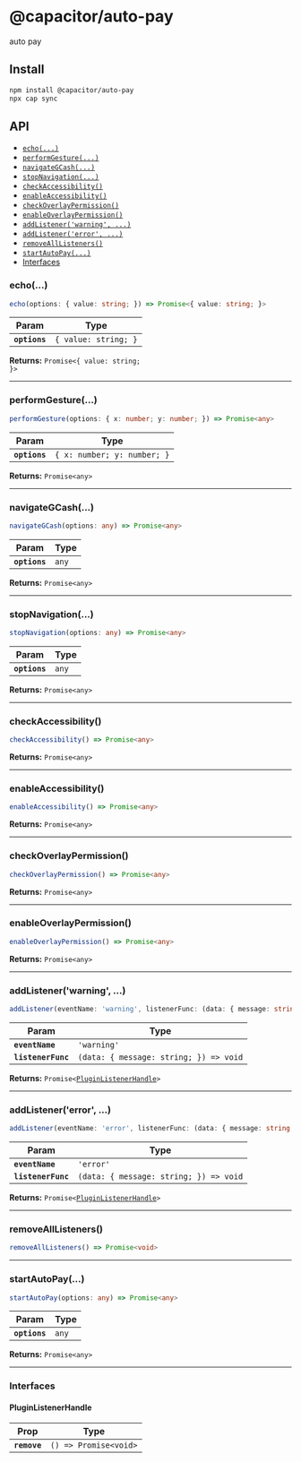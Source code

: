 # @capacitor/auto-pay

auto pay

## Install

```bash
npm install @capacitor/auto-pay
npx cap sync
```

## API

<docgen-index>

* [`echo(...)`](#echo)
* [`performGesture(...)`](#performgesture)
* [`navigateGCash(...)`](#navigategcash)
* [`stopNavigation(...)`](#stopnavigation)
* [`checkAccessibility()`](#checkaccessibility)
* [`enableAccessibility()`](#enableaccessibility)
* [`checkOverlayPermission()`](#checkoverlaypermission)
* [`enableOverlayPermission()`](#enableoverlaypermission)
* [`addListener('warning', ...)`](#addlistenerwarning-)
* [`addListener('error', ...)`](#addlistenererror-)
* [`removeAllListeners()`](#removealllisteners)
* [`startAutoPay(...)`](#startautopay)
* [Interfaces](#interfaces)

</docgen-index>

<docgen-api>
<!--Update the source file JSDoc comments and rerun docgen to update the docs below-->

### echo(...)

```typescript
echo(options: { value: string; }) => Promise<{ value: string; }>
```

| Param         | Type                            |
| ------------- | ------------------------------- |
| **`options`** | <code>{ value: string; }</code> |

**Returns:** <code>Promise&lt;{ value: string; }&gt;</code>

--------------------


### performGesture(...)

```typescript
performGesture(options: { x: number; y: number; }) => Promise<any>
```

| Param         | Type                                   |
| ------------- | -------------------------------------- |
| **`options`** | <code>{ x: number; y: number; }</code> |

**Returns:** <code>Promise&lt;any&gt;</code>

--------------------


### navigateGCash(...)

```typescript
navigateGCash(options: any) => Promise<any>
```

| Param         | Type             |
| ------------- | ---------------- |
| **`options`** | <code>any</code> |

**Returns:** <code>Promise&lt;any&gt;</code>

--------------------


### stopNavigation(...)

```typescript
stopNavigation(options: any) => Promise<any>
```

| Param         | Type             |
| ------------- | ---------------- |
| **`options`** | <code>any</code> |

**Returns:** <code>Promise&lt;any&gt;</code>

--------------------


### checkAccessibility()

```typescript
checkAccessibility() => Promise<any>
```

**Returns:** <code>Promise&lt;any&gt;</code>

--------------------


### enableAccessibility()

```typescript
enableAccessibility() => Promise<any>
```

**Returns:** <code>Promise&lt;any&gt;</code>

--------------------


### checkOverlayPermission()

```typescript
checkOverlayPermission() => Promise<any>
```

**Returns:** <code>Promise&lt;any&gt;</code>

--------------------


### enableOverlayPermission()

```typescript
enableOverlayPermission() => Promise<any>
```

**Returns:** <code>Promise&lt;any&gt;</code>

--------------------


### addListener('warning', ...)

```typescript
addListener(eventName: 'warning', listenerFunc: (data: { message: string; }) => void) => Promise<PluginListenerHandle>
```

| Param              | Type                                                 |
| ------------------ | ---------------------------------------------------- |
| **`eventName`**    | <code>'warning'</code>                               |
| **`listenerFunc`** | <code>(data: { message: string; }) =&gt; void</code> |

**Returns:** <code>Promise&lt;<a href="#pluginlistenerhandle">PluginListenerHandle</a>&gt;</code>

--------------------


### addListener('error', ...)

```typescript
addListener(eventName: 'error', listenerFunc: (data: { message: string; }) => void) => Promise<PluginListenerHandle>
```

| Param              | Type                                                 |
| ------------------ | ---------------------------------------------------- |
| **`eventName`**    | <code>'error'</code>                                 |
| **`listenerFunc`** | <code>(data: { message: string; }) =&gt; void</code> |

**Returns:** <code>Promise&lt;<a href="#pluginlistenerhandle">PluginListenerHandle</a>&gt;</code>

--------------------


### removeAllListeners()

```typescript
removeAllListeners() => Promise<void>
```

--------------------


### startAutoPay(...)

```typescript
startAutoPay(options: any) => Promise<any>
```

| Param         | Type             |
| ------------- | ---------------- |
| **`options`** | <code>any</code> |

**Returns:** <code>Promise&lt;any&gt;</code>

--------------------


### Interfaces


#### PluginListenerHandle

| Prop         | Type                                      |
| ------------ | ----------------------------------------- |
| **`remove`** | <code>() =&gt; Promise&lt;void&gt;</code> |

</docgen-api>
